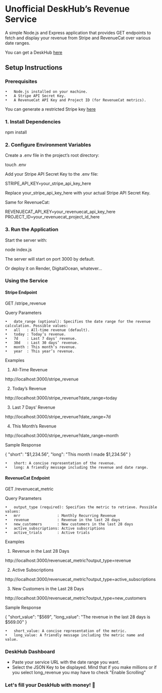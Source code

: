 # Unofficial DeskHub’s Revenue Service

A simple Node.js and Express application that provides GET endpoints to fetch and display your revenue from Stripe and RevenueCat over various date ranges.

You can get a DeskHub [here](https://getdeskhub.com)

## Setup Instructions

### Prerequisites

	•	Node.js installed on your machine.
	•	A Stripe API Secret Key.
	•	A RevenueCat API Key and Project ID (for RevenueCat metrics).

You can generate a restricted Stripe key [here](https://dashboard.stripe.com/apikeys/create?name=DeskHub%20Service&permissions%5B%5D=rak_charge_read&permissions%5B%5D=rak_subscription_read)

### 1. Install Dependencies

npm install

### 2. Configure Environment Variables

Create a .env file in the project’s root directory:

touch .env

Add your Stripe API Secret Key to the .env file:

STRIPE_API_KEY=your_stripe_api_key_here

Replace your_stripe_api_key_here with your actual Stripe API Secret Key.

Same for RevenueCat:

REVENUECAT_API_KEY=your_revenuecat_api_key_here
PROJECT_ID=your_revenuecat_project_id_here

### 3. Run the Application

Start the server with:

node index.js

The server will start on port 3000 by default.

Or deploy it on Render, DigitalOcean, whatever...

### Using the Service

#### Stripe Endpoint

GET /stripe_revenue

Query Parameters

	•	date_range (optional): Specifies the date range for the revenue calculation. Possible values:
	•	all   : All-time revenue (default).
	•	today : Today’s revenue.
	•	7d    : Last 7 days’ revenue.
	•	30d   : Last 30 days’ revenue.
	•	month : This month’s revenue.
	•	year  : This year’s revenue.

Examples

1. All-Time Revenue

http://localhost:3000/stripe_revenue

2. Today’s Revenue

http://localhost:3000/stripe_revenue?date_range=today

3. Last 7 Days’ Revenue

http://localhost:3000/stripe_revenue?date_range=7d

4. This Month’s Revenue

http://localhost:3000/stripe_revenue?date_range=month

Sample Response

{
  "short": "$1,234.56",
  "long": "This month I made $1,234.56"
}

	•	short: A concise representation of the revenue.
	•	long: A friendly message including the revenue and date range.

#### RevenueCat Endpoint

GET /revenuecat_metric

Query Parameters

	•	output_type (required): Specifies the metric to retrieve. Possible values:
	•	mrr                 : Monthly Recurring Revenue
	•	revenue             : Revenue in the last 28 days
	•	new_customers       : New customers in the last 28 days
	•	active_subscriptions: Active subscriptions
	•	active_trials       : Active trials

Examples

1.	Revenue in the Last 28 Days

http://localhost:3000/revenuecat_metric?output_type=revenue


2.	Active Subscriptions

http://localhost:3000/revenuecat_metric?output_type=active_subscriptions


3.	New Customers in the Last 28 Days

http://localhost:3000/revenuecat_metric?output_type=new_customers



Sample Response

{
  "short_value": "$569",
  "long_value": "The revenue in the last 28 days is $569.00"
}

	•	short_value: A concise representation of the metric.
	•	long_value: A friendly message including the metric name and value.

### DeskHub Dashboard

 - Paste your service URL with the date range you want.
 - Select the JSON Key to be displayed. Mind that if you make millions or if you select long_revenue you may have to check "Enable Scrolling"

### Let's fill your DeskHub with money! 🤑
